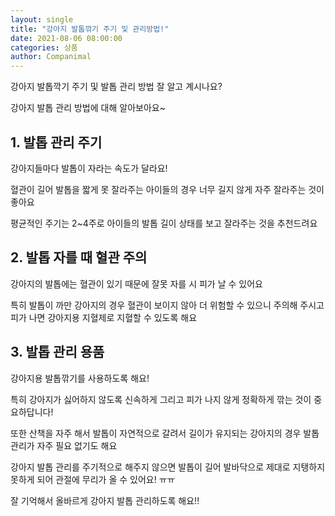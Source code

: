 ```yaml
---
layout: single
title: "강아지 발톱깎기 주기 및 관리방법!"
date: 2021-08-06 08:00:00
categories: 상품
author: Companimal
---
```


강아지 발톱깍기 주기 및 발톱 관리 방법 잘 알고 계시나요?

강아지 발톱 관리 방법에 대해 알아보아요~

## 1. 발톱 관리 주기

강아지들마다 발톱이 자라는 속도가 달라요!

혈관이 길어 발톱을 짧게 못 잘라주는 아이들의 경우 너무 길지 않게 자주 잘라주는 것이 좋아요

평균적인 주기는 2~4주로 아이들의 발톱 길이 상태를 보고 잘라주는 것을 추천드려요

## 2. 발톱 자를 때 혈관 주의

강아지의 발톱에는 혈관이 있기 때문에 잘못 자를 시 피가 날 수 있어요

특히 발톱이 까만 강아지의 경우 혈관이 보이지 않아 더 위험할 수 있으니 주의해 주시고 피가 나면 강아지용 지혈제로 지혈할 수 있도록 해요

## 3. 발톱 관리 용품

강아지용 발톱깎기를 사용하도록 해요!

특히 강아지가 싫어하지 않도록 신속하게 그리고 피가 나지 않게 정확하게 깎는 것이 중요하답니다!

또한 산책을 자주 해서 발톱이 자연적으로 갈려서 길이가 유지되는 강아지의 경우 발톱 관리가 자주 필요 없기도 해요

강아지 발톱 관리를 주기적으로 해주지 않으면 발톱이 길어 발바닥으로 제대로 지탱하지 못하게 되어 관절에 무리가 올 수 있어요! ㅠㅠ

잘 기억해서 올바르게 강아지 발톱 관리하도록 해요!!

